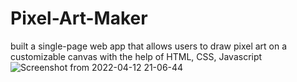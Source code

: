 # Pixel-Art-Maker
built a single-page web app that allows users to draw pixel art on a customizable canvas with the help of HTML, CSS, Javascript
![Screenshot from 2022-04-12 21-06-44](https://user-images.githubusercontent.com/88398369/163000703-45c7b39b-f7a8-4285-988b-130221c33506.png)

